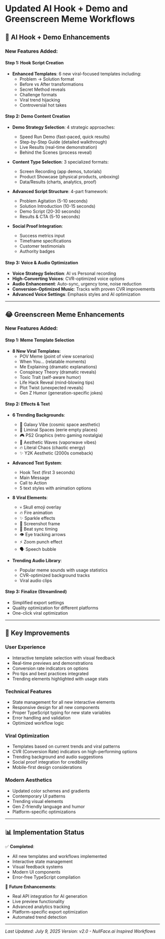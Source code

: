 # Updated AI Hook + Demo and Greenscreen Meme Workflows

## 🎯 AI Hook + Demo Enhancements

### New Features Added:

#### Step 1: Hook Script Creation
- **Enhanced Templates**: 6 new viral-focused templates including:
  - Problem → Solution format
  - Before vs After transformations
  - Secret Method reveals
  - Challenge formats
  - Viral trend hijacking
  - Controversial hot takes

#### Step 2: Demo Content Creation
- **Demo Strategy Selection**: 4 strategic approaches:
  - Speed Run Demo (fast-paced, quick results)
  - Step-by-Step Guide (detailed walkthrough)
  - Live Results (real-time demonstration)
  - Behind the Scenes (process reveal)

- **Content Type Selection**: 3 specialized formats:
  - Screen Recording (app demos, tutorials)
  - Product Showcase (physical products, unboxing)
  - Data/Results (charts, analytics, proof)

- **Advanced Script Structure**: 4-part framework:
  - Problem Agitation (5-10 seconds)
  - Solution Introduction (10-15 seconds)
  - Demo Script (20-30 seconds)
  - Results & CTA (5-10 seconds)

- **Social Proof Integration**:
  - Success metrics input
  - Timeframe specifications
  - Customer testimonials
  - Authority badges

#### Step 3: Voice & Audio Optimization
- **Voice Strategy Selection**: AI vs Personal recording
- **High-Converting Voices**: CVR-optimized voice options
- **Audio Enhancement**: Auto-sync, urgency tone, noise reduction
- **Conversion-Optimized Music**: Tracks with proven CVR improvements
- **Advanced Voice Settings**: Emphasis styles and AI optimization

---

## 😂 Greenscreen Meme Enhancements

### New Features Added:

#### Step 1: Meme Template Selection
- **8 New Viral Templates**:
  - POV Meme (point of view scenarios)
  - When You... (relatable moments)
  - Me Explaining (dramatic explanations)
  - Conspiracy Theory (dramatic reveals)
  - Toxic Trait (self-aware humor)
  - Life Hack Reveal (mind-blowing tips)
  - Plot Twist (unexpected reveals)
  - Gen Z Humor (generation-specific jokes)

#### Step 2: Effects & Text
- **6 Trending Backgrounds**:
  - 🌌 Galaxy Vibe (cosmic space aesthetic)
  - 🏢 Liminal Spaces (eerie empty places)
  - 🎮 PS2 Graphics (retro gaming nostalgia)
  - 🌊 Aesthetic Waves (vaporwave vibes)
  - 🔥 Literal Chaos (chaotic energy)
  - ✨ Y2K Aesthetic (2000s comeback)

- **Advanced Text System**:
  - Hook Text (first 3 seconds)
  - Main Message
  - Call to Action
  - 5 text styles with animation options

- **8 Viral Elements**:
  - 💀 Skull emoji overlay
  - 🔥 Fire animation
  - ✨ Sparkle effects
  - 📸 Screenshot frame
  - 🎵 Beat sync timing
  - 👁️ Eye tracking arrows
  - ⚡ Zoom punch effect
  - 🗣️ Speech bubble

- **Trending Audio Library**:
  - Popular meme sounds with usage statistics
  - CVR-optimized background tracks
  - Viral audio clips

#### Step 3: Finalize (Streamlined)
- Simplified export settings
- Quality optimization for different platforms
- One-click viral optimization

---

## 🚀 Key Improvements

### User Experience
- Interactive template selection with visual feedback
- Real-time previews and demonstrations
- Conversion rate indicators on options
- Pro tips and best practices integrated
- Trending elements highlighted with usage stats

### Technical Features
- State management for all new interactive elements
- Responsive design for all new components
- Proper TypeScript typing for new state variables
- Error handling and validation
- Optimized workflow logic

### Viral Optimization
- Templates based on current trends and viral patterns
- CVR (Conversion Rate) indicators on high-performing options
- Trending background and audio suggestions
- Social proof integration for credibility
- Mobile-first design considerations

### Modern Aesthetics
- Updated color schemes and gradients
- Contemporary UI patterns
- Trending visual elements
- Gen Z-friendly language and humor
- Platform-specific optimizations

---

## 📊 Implementation Status

✅ **Completed**:
- All new templates and workflows implemented
- Interactive state management
- Visual feedback systems
- Modern UI components
- Error-free TypeScript compilation

🔄 **Future Enhancements**:
- Real API integration for AI generation
- Live preview functionality
- Advanced analytics tracking
- Platform-specific export optimization
- Automated trend detection

---

*Last Updated: July 9, 2025*
*Version: v2.0 - NullFace.ai Inspired Workflows*
